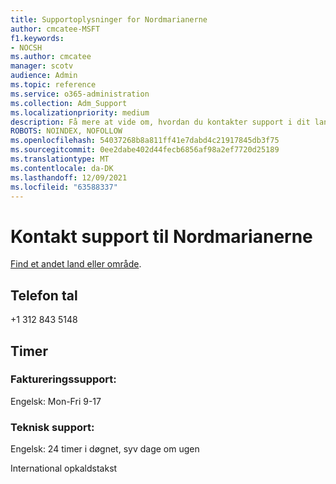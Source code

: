 ```yaml
---
title: Supportoplysninger for Nordmarianerne
author: cmcatee-MSFT
f1.keywords:
- NOCSH
ms.author: cmcatee
manager: scotv
audience: Admin
ms.topic: reference
ms.service: o365-administration
ms.collection: Adm_Support
ms.localizationpriority: medium
description: Få mere at vide om, hvordan du kontakter support i dit land eller område.
ROBOTS: NOINDEX, NOFOLLOW
ms.openlocfilehash: 54037268b8a811ff41e7dabd4c21917845db3f75
ms.sourcegitcommit: 0ee2dabe402d44fecb6856af98a2ef7720d25189
ms.translationtype: MT
ms.contentlocale: da-DK
ms.lasthandoff: 12/09/2021
ms.locfileid: "63588337"
---
```

# <a name="contact-support-for-northern-mariana-islands"></a>Kontakt support til Nordmarianerne

[Find et andet land eller område](../get-help-support.md).

## <a name="phone-number"></a>Telefon tal
+1 312 843 5148

## <a name="hours"></a>Timer
### <a name="billing-support"></a>Faktureringssupport:

Engelsk: Mon-Fri 9-17

### <a name="technical-support"></a>Teknisk support:

Engelsk: 24 timer i døgnet, syv dage om ugen

International opkaldstakst
